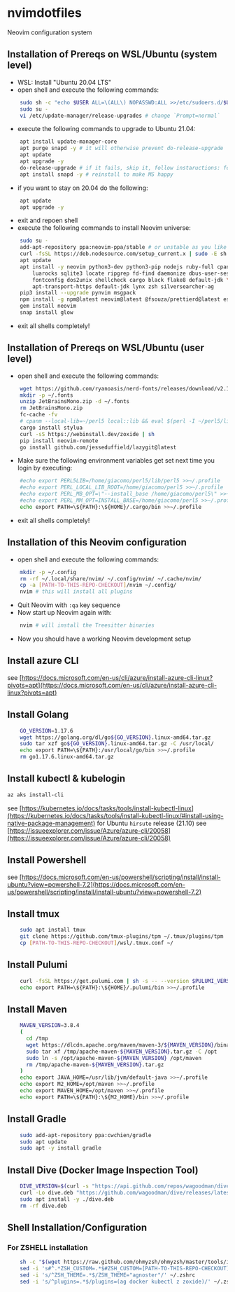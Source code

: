 # nvimdotfiles

Neovim configuration system

## Installation of Prereqs on WSL/Ubuntu (system level)

- WSL: Install "Ubuntu 20.04 LTS"
- open shell and execute the following commands:

```sh
    sudo sh -c "echo $USER ALL=\(ALL\) NOPASSWD:ALL >>/etc/sudoers.d/$USER" # to allow using 'sudo' without a password
    sudo su -
    vi /etc/update-manager/release-upgrades # change `Prompt=normal`
```

- execute the following commands to upgrade to Ubuntu 21.04:

```sh
    apt install update-manager-core
    apt purge snapd -y # it will otherwise prevent do-release-upgrade
    apt update
    apt upgrade -y
    do-release-upgrade # if it fails, skip it, follow instaructions: for Mail config chose "No configuration"
    apt install snapd -y # reinstall to make MS happy
```

- if you want to stay on 20.04 do the following:

```sh
    apt update
    apt upgrade -y
```

- exit and repoen shell
- execute the following commands to install Neovim universe:

```sh
    sudo su -
    add-apt-repository ppa:neovim-ppa/stable # or unstable as you like
    curl -fsSL https://deb.nodesource.com/setup_current.x | sudo -E sh -
    apt update
    apt install -y neovim python3-dev python3-pip nodejs ruby-full cpanminus \
        luarocks sqlite3 locate ripgrep fd-find daemonize dbus-user-session \
        fontconfig dos2unix shellcheck cargo black flake8 default-jdk \
        apt-transport-https default-jdk lynx zsh silversearcher-ag
    pip3 install --upgrade pynvim msgpack
    npm install -g npm@latest neovim@latest @fsouza/prettierd@latest eslint_d@latest
    gem install neovim
    snap install glow
```

- exit all shells completely!

## Installation of Prereqs on WSL/Ubuntu (user level)

- open shell and execute the following commands:

```sh
    wget https://github.com/ryanoasis/nerd-fonts/releases/download/v2.1.0/JetBrainsMono.zip
    mkdir -p ~/.fonts
    unzip JetBrainsMono.zip -d ~/.fonts
    rm JetBrainsMono.zip
    fc-cache -fv
    # cpanm --local-lib=~/perl5 local::lib && eval $(perl -I ~/perl5/lib/perl5 -Mlocal::lib)
    cargo install stylua
    curl -sS https://webinstall.dev/zoxide | sh
    pip install neovim-remote
    go install github.com/jesseduffield/lazygit@latest
```

- Make sure the following environment variables get set next time you login by executing:

```sh
    #echo export PERL5LIB=/home/giacomo/perl5/lib/perl5 >>~/.profile
    #echo export PERL_LOCAL_LIB_ROOT=/home/giacomo/perl5 >>~/.profile
    #echo export PERL_MB_OPT=\"--install_base /home/giacomo/perl5\" >>~/.profile
    #echo export PERL_MM_OPT=INSTALL_BASE=/home/giacomo/perl5 >>~/.profile
    echo export PATH=\${PATH}:\${HOME}/.cargo/bin >>~/.profile
```

- exit all shells completely!

## Installation of this Neovim configuration

- open shell and execute the following commands:

```sh
    mkdir -p ~/.config
    rm -rf ~/.local/share/nvim/ ~/.config/nvim/ ~/.cache/nvim/
    cp -a [PATH-TO-THIS-REPO-CHECKOUT]/nvim ~/.config/
    nvim # this will install all plugins
```

- Quit Neovim with `:qa` key sequence
- Now start up Neovim again with:

```sh
    nvim # will install the Treesitter binaries
```

- Now you should have a working Neovim development setup

## Install azure CLI

see [https://docs.microsoft.com/en-us/cli/azure/install-azure-cli-linux?pivots=apt](https://docs.microsoft.com/en-us/cli/azure/install-azure-cli-linux?pivots=apt)

## Install Golang

```sh
    GO_VERSION=1.17.6
    wget https://golang.org/dl/go${GO_VERSION}.linux-amd64.tar.gz
    sudo tar xzf go${GO_VERSION}.linux-amd64.tar.gz -C /usr/local/
    echo export PATH=\${PATH}:/usr/local/go/bin >>~/.profile
    rm go1.17.6.linux-amd64.tar.gz
```

## Install kubectl & kubelogin

```sh
az aks install-cli
```

see [https://kubernetes.io/docs/tasks/tools/install-kubectl-linux](https://kubernetes.io/docs/tasks/tools/install-kubectl-linux/#install-using-native-package-management)
for Ubuntu `hirsute` release (21.10) see [https://issueexplorer.com/issue/Azure/azure-cli/20058](https://issueexplorer.com/issue/Azure/azure-cli/20058)

## Install Powershell

see [https://docs.microsoft.com/en-us/powershell/scripting/install/install-ubuntu?view=powershell-7.2](https://docs.microsoft.com/en-us/powershell/scripting/install/install-ubuntu?view=powershell-7.2)

## Install tmux

```sh
    sudo apt install tmux
    git clone https://github.com/tmux-plugins/tpm ~/.tmux/plugins/tpm
    cp [PATH-TO-THIS-REPO-CHECKOUT]/wsl/.tmux.conf ~/
```

## Install Pulumi

```sh
    curl -fsSL https://get.pulumi.com | sh -s -- --version $PULUMI_VERSION
    echo export PATH=\${PATH}:\${HOME}/.pulumi/bin >>~/.profile
```

## Install Maven

```sh
    MAVEN_VERSION=3.8.4
    (
      cd /tmp
      wget https://dlcdn.apache.org/maven/maven-3/${MAVEN_VERSION}/binaries/apache-maven-${MAVEN_VERSION}-bin.tar.gz
      sudo tar xf /tmp/apache-maven-${MAVEN_VERSION}.tar.gz -C /opt
      sudo ln -s /opt/apache-maven-${MAVEN_VERSION} /opt/maven
      rm /tmp/apache-maven-${MAVEN_VERSION}.tar.gz
    )
    echo export JAVA_HOME=/usr/lib/jvm/default-java >>~/.profile
    echo export M2_HOME=/opt/maven >>~/.profile
    echo export MAVEN_HOME=/opt/maven >>~/.profile
    echo export PATH=\${PATH}:\${M2_HOME}/bin >>~/.profile
```

## Install Gradle

```sh
    sudo add-apt-repository ppa:cwchien/gradle
    sudo apt update
    sudo apt -y install gradle
```

## Install Dive (Docker Image Inspection Tool)

```sh
    DIVE_VERSION=$(curl -s "https://api.github.com/repos/wagoodman/dive/releases/latest" | grep -Po '"tag_name": "v\K[0-9.]+')
    curl -Lo dive.deb "https://github.com/wagoodman/dive/releases/latest/download/dive_${DIVE_VERSION}_linux_amd64.deb"
    sudo apt install -y ./dive.deb
    rm -rf dive.deb
```

## Shell Installation/Configuration

### For ZSHELL installation

```sh
    sh -c "$(wget https://raw.github.com/ohmyzsh/ohmyzsh/master/tools/install.sh -O -)"
    sed -i 's#^.*ZSH_CUSTOM=.*$#ZSH_CUSTOM=[PATH-TO-THIS-REPO-CHECKOUT]/nvim/shell/zshcustom#' ~/.zshrc
    sed -i 's/^ZSH_THEME=.*$/ZSH_THEME="agnoster"/' ~/.zshrc
    sed -i 's/^plugins=.*$/plugins=(ag docker kubectl z zoxide)/' ~/.zshrc
```
